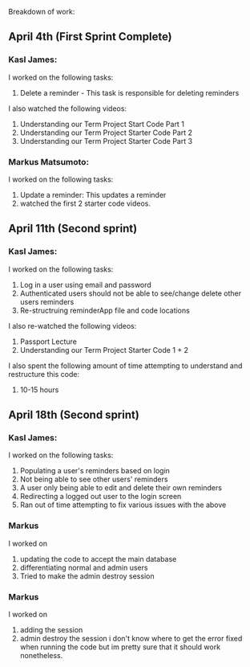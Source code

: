 Breakdown of work:
## April 4th (First Sprint Complete)

### Kasl James:

I worked on the following tasks:
1. Delete a reminder - This task is responsible for deleting reminders

I also watched the following videos:
1. Understanding our Term Project Start Code Part 1
2. Understanding our Term Project Starter Code Part 2
3. Understanding our Term Project Starter Code Part 3

### Markus Matsumoto:

I worked on the following tasks:
1. Update a reminder: This updates a reminder 
2. watched the first 2 starter code videos. 

## April 11th (Second sprint)

### Kasl James:

I worked on the following tasks:
1. Log in a user using email and password
2. Authenticated users should not be able to see/change delete other users reminders
3. Re-structruing reminderApp file and code locations

I also re-watched the following videos:
1. Passport Lecture
2. Understanding our Term Project Starter Code 1 + 2

I also spent the following amount of time attempting to understand and restructure this code:
1. 10-15 hours

## April 18th (Second sprint)

### Kasl James:

I worked on the following tasks:
1. Populating a user's reminders based on login
2. Not being able to see other users' reminders
3. A user only being able to edit and delete their own reminders
4. Redirecting a logged out user to the login screen
5. Ran out of time attempting to fix various issues with the above

### Markus

I worked on 
1. updating the code to accept the main database
2. differentiating normal and admin users
3. Tried to make the admin destroy session

### Markus

I worked on 
1. adding the session 
2. admin destroy the session
i don't know where to get the error fixed when running the code
but im pretty sure that it should work nonetheless. 
